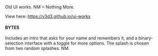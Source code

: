 Old UI works.
NM = Nothing More.

View here: https://v3d3.github.io/ui-works

#### BYTES
Includes an intro that asks for your name and remembers it, and a binary-selection interface with a toggle for more options. The splash is chosen from two random splashes. NM.
